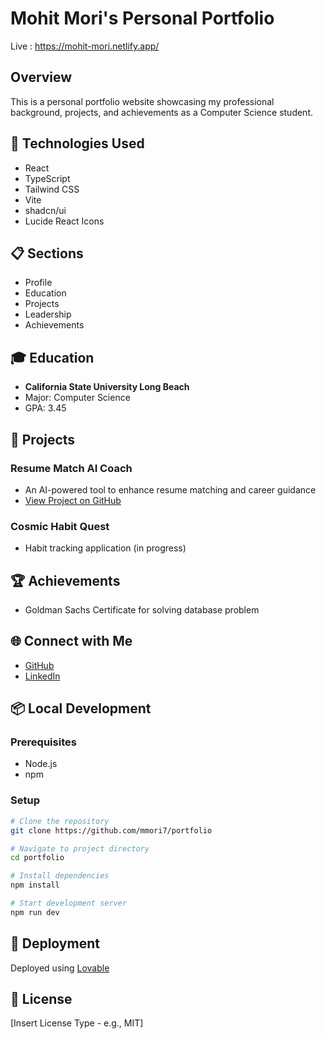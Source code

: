 
# Mohit Mori's Personal Portfolio
Live : https://mohit-mori.netlify.app/
## Overview

This is a personal portfolio website showcasing my professional background, projects, and achievements as a Computer Science student.

## 🚀 Technologies Used

- React
- TypeScript
- Tailwind CSS
- Vite
- shadcn/ui
- Lucide React Icons

## 📋 Sections

- Profile
- Education
- Projects
- Leadership
- Achievements

## 🎓 Education

- **California State University Long Beach**
- Major: Computer Science
- GPA: 3.45

## 🚧 Projects

### Resume Match AI Coach
- An AI-powered tool to enhance resume matching and career guidance
- [View Project on GitHub](https://github.com/mmori7/resume-match-ai-coach)

### Cosmic Habit Quest
- Habit tracking application (in progress)

## 🏆 Achievements

- Goldman Sachs Certificate for solving database problem

## 🌐 Connect with Me

- [GitHub](https://github.com/mmori7)
- [LinkedIn](https://www.linkedin.com/in/mohitmori)

## 📦 Local Development

### Prerequisites

- Node.js
- npm

### Setup

```bash
# Clone the repository
git clone https://github.com/mmori7/portfolio

# Navigate to project directory
cd portfolio

# Install dependencies
npm install

# Start development server
npm run dev
```

## 🌈 Deployment

Deployed using [Lovable](https://lovable.dev)

## 📝 License

[Insert License Type - e.g., MIT]
